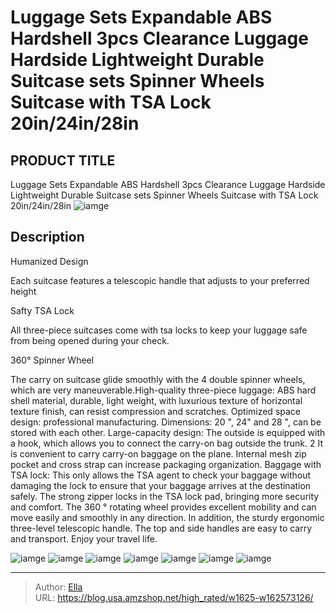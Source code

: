 # Luggage Sets Expandable ABS Hardshell 3pcs Clearance Luggage Hardside Lightweight Durable Suitcase sets Spinner Wheels Suitcase with TSA Lock 20in/24in/28in


## PRODUCT TITLE 

Luggage Sets Expandable ABS Hardshell 3pcs Clearance Luggage Hardside Lightweight Durable Suitcase sets Spinner Wheels Suitcase with TSA Lock 20in/24in/28in
![iamge](https://b2bfiles1.gigab2b.cn/image/wkseller/19410/20230309_d400c7768bbe5b8ce229ba5e34baa2ee.jpg)

## Description

Humanized Design

Each suitcase features a telescopic handle that adjusts to your preferred height









Safty TSA Lock

All three-piece suitcases come with tsa locks to keep your luggage safe from being opened during your check.








360° Spinner Wheel

The carry on suitcase glide smoothly with the 4 double spinner wheels, which are very maneuverable.High-quality three-piece luggage: ABS hard shell material, durable, light weight, with luxurious texture of horizontal texture finish, can resist compression and scratches.
Optimized space design: professional manufacturing. Dimensions: 20 &#34;, 24&#34; and 28 &#34;, can be stored with each other.
Large-capacity design: The outside is equipped with a hook, which allows you to connect the carry-on bag outside the trunk. 2 It is convenient to carry carry-on baggage on the plane. Internal mesh zip pocket and cross strap can increase packaging organization.
Baggage with TSA lock: This only allows the TSA agent to check your baggage without damaging the lock to ensure that your baggage arrives at the destination safely. The strong zipper locks in the TSA lock pad, bringing more security and comfort.
The 360 ° rotating wheel provides excellent mobility and can move easily and smoothly in any direction. In addition, the sturdy ergonomic three-level telescopic handle. The top and side handles are easy to carry and transport. Enjoy your travel life.






![iamge](https://b2bfiles1.gigab2b.cn/image/wkseller/19410/20230309_e8c17d0643412e1a0be92823c1e5e4f7.jpg)
![iamge](https://b2bfiles1.gigab2b.cn/image/wkseller/19410/20230309_0c3b4f2aa77dd4bc22ec9742d8b24f26.jpg)
![iamge](https://b2bfiles1.gigab2b.cn/image/wkseller/19410/20230309_b0ebb4b5c394488931e6e48985b8a1f4.jpg)
![iamge](https://b2bfiles1.gigab2b.cn/image/wkseller/19410/20230309_7aae0a1439de0acb4dcd28b63cf3c86d.jpg)
![iamge](https://b2bfiles1.gigab2b.cn/image/wkseller/19410/20230309_e30e446e87b5c6e7158e5aa5b321f456.jpg)
![iamge](https://b2bfiles1.gigab2b.cn/image/wkseller/19410/20230309_f1babaacdbbbfcf05b5742946fa3dcb3.jpg)
![iamge](https://b2bfiles1.gigab2b.cn/image/wkseller/19410/20230309_ad8b5e9cb1802e3ed4b9c5fb25ea6cb5.jpg)


---

> Author: [Ella](https://blog.usa.amzshop.net/)  
> URL: https://blog.usa.amzshop.net/high_rated/w1625-w162573126/  

